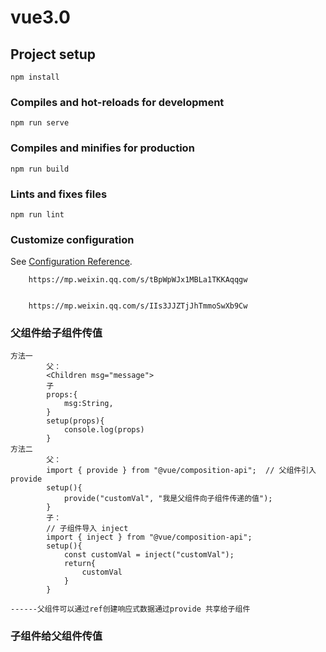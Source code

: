 # vue3.0

## Project setup
```
npm install
```

### Compiles and hot-reloads for development
```
npm run serve
```

### Compiles and minifies for production
```
npm run build
```

### Lints and fixes files
```
npm run lint
```

### Customize configuration
See [Configuration Reference](https://cli.vuejs.org/config/).

```
    https://mp.weixin.qq.com/s/tBpWpWJx1MBLa1TKKAqqgw


    https://mp.weixin.qq.com/s/IIs3JJZTjJhTmmoSwXb9Cw
```


### 父组件给子组件传值  

```
方法一
        父：
        <Children msg="message">
        子
        props:{
            msg:String,
        }
        setup(props){
            console.log(props)
        }
方法二  
        父：
        import { provide } from "@vue/composition-api";  // 父组件引入 provide
        setup(){
            provide("customVal", "我是父组件向子组件传递的值"); 
        }
        子：
        // 子组件导入 inject
        import { inject } from "@vue/composition-api";
        setup(){
            const customVal = inject("customVal");
            return{
                customVal
            }
        }

------父组件可以通过ref创建响应式数据通过provide 共享给子组件
```
### 子组件给父组件传值
```

```

